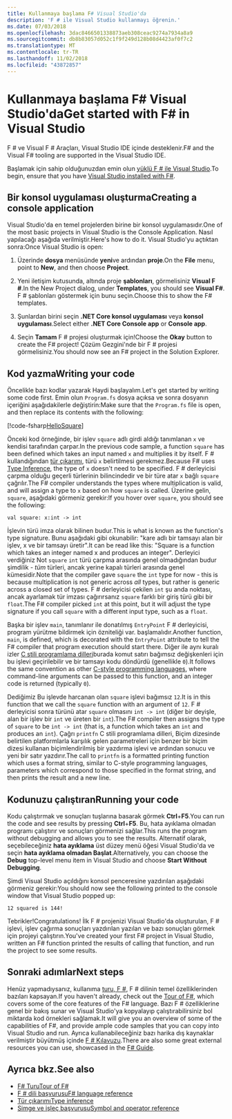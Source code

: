 ```yaml
---
title: Kullanmaya başlama F# Visual Studio'da
description: 'F # ile Visual Studio kullanmayı öğrenin.'
ms.date: 07/03/2018
ms.openlocfilehash: 3dac8466501338873aeb308ceac9274a7934a8a9
ms.sourcegitcommit: db8b83057d052c1f9f249d128b08d4423af0f7c2
ms.translationtype: MT
ms.contentlocale: tr-TR
ms.lasthandoff: 11/02/2018
ms.locfileid: "43872857"
---
```

# <a name="get-started-with-f-in-visual-studio"></a><span data-ttu-id="288ac-103">Kullanmaya başlama F# Visual Studio'da</span><span class="sxs-lookup"><span data-stu-id="288ac-103">Get started with F# in Visual Studio</span></span>

<span data-ttu-id="288ac-104">F # ve Visual F # Araçları, Visual Studio IDE içinde desteklenir.</span><span class="sxs-lookup"><span data-stu-id="288ac-104">F# and the Visual F# tooling are supported in the Visual Studio IDE.</span></span>

<span data-ttu-id="288ac-105">Başlamak için sahip olduğunuzdan emin olun [yüklü F # ile Visual Studio](install-fsharp.md#install-f-with-visual-studio).</span><span class="sxs-lookup"><span data-stu-id="288ac-105">To begin, ensure that you have [Visual Studio installed with F#](install-fsharp.md#install-f-with-visual-studio).</span></span>

## <a name="creating-a-console-application"></a><span data-ttu-id="288ac-106">Bir konsol uygulaması oluşturma</span><span class="sxs-lookup"><span data-stu-id="288ac-106">Creating a console application</span></span>

<span data-ttu-id="288ac-107">Visual Studio'da en temel projelerden birine bir konsol uygulamasıdır.</span><span class="sxs-lookup"><span data-stu-id="288ac-107">One of the most basic projects in Visual Studio is the Console Application.</span></span>  <span data-ttu-id="288ac-108">Nasıl yapılacağı aşağıda verilmiştir.</span><span class="sxs-lookup"><span data-stu-id="288ac-108">Here's how to do it.</span></span>  <span data-ttu-id="288ac-109">Visual Studio'yu açtıktan sonra:</span><span class="sxs-lookup"><span data-stu-id="288ac-109">Once Visual Studio is open:</span></span>

1. <span data-ttu-id="288ac-110">Üzerinde **dosya** menüsünde **yeni**ve ardından **proje**.</span><span class="sxs-lookup"><span data-stu-id="288ac-110">On the **File** menu, point to **New**, and then choose **Project**.</span></span>

2.  <span data-ttu-id="288ac-111">Yeni iletişim kutusunda, altında proje **şablonları**, görmelisiniz **Visual F #**.</span><span class="sxs-lookup"><span data-stu-id="288ac-111">In the New Project dialog, under **Templates**, you should see **Visual F#**.</span></span>  <span data-ttu-id="288ac-112">F # şablonları göstermek için bunu seçin.</span><span class="sxs-lookup"><span data-stu-id="288ac-112">Choose this to show the F# templates.</span></span>

3. <span data-ttu-id="288ac-113">Şunlardan birini seçin **.NET Core konsol uygulaması** veya **konsol uygulaması**.</span><span class="sxs-lookup"><span data-stu-id="288ac-113">Select either **.NET Core Console app** or **Console app**.</span></span>

3. <span data-ttu-id="288ac-114">Seçin **Tamam** F # projesi oluşturmak için!</span><span class="sxs-lookup"><span data-stu-id="288ac-114">Choose the **Okay** button to create the F# project!</span></span>  <span data-ttu-id="288ac-115">Çözüm Gezgini'nde bir F # projesi görmelisiniz.</span><span class="sxs-lookup"><span data-stu-id="288ac-115">You should now see an F# project in the Solution Explorer.</span></span>

## <a name="writing-your-code"></a><span data-ttu-id="288ac-116">Kod yazma</span><span class="sxs-lookup"><span data-stu-id="288ac-116">Writing your code</span></span>

<span data-ttu-id="288ac-117">Öncelikle bazı kodlar yazarak Haydi başlayalım.</span><span class="sxs-lookup"><span data-stu-id="288ac-117">Let's get started by writing some code first.</span></span>  <span data-ttu-id="288ac-118">Emin olun `Program.fs` dosya açıksa ve sonra dosyanın içeriğini aşağıdakilerle değiştirin:</span><span class="sxs-lookup"><span data-stu-id="288ac-118">Make sure that the `Program.fs` file is open, and then replace its contents with the following:</span></span>

[!code-fsharp[HelloSquare](../../../samples/snippets/fsharp/getting-started/hello-square.fs)]

<span data-ttu-id="288ac-119">Önceki kod örneğinde, bir işlev `square` adlı girdi aldığı tanımlanan `x` ve kendisi tarafından çarpar.</span><span class="sxs-lookup"><span data-stu-id="288ac-119">In the previous code sample, a function `square` has been defined which takes an input named `x` and multiplies it by itself.</span></span>  <span data-ttu-id="288ac-120">F # kullandığından [tür çıkarımı](../language-reference/type-inference.md), türü `x` belirtilmesi gerekmez.</span><span class="sxs-lookup"><span data-stu-id="288ac-120">Because F# uses [Type Inference](../language-reference/type-inference.md), the type of `x` doesn't need to be specified.</span></span>  <span data-ttu-id="288ac-121">F # derleyicisi çarpma olduğu geçerli türlerinin bilincindedir ve bir türe atar `x` bağlı `square` çağrılır.</span><span class="sxs-lookup"><span data-stu-id="288ac-121">The F# compiler understands the types where multiplication is valid, and will assign a type to `x` based on how `square` is called.</span></span>  <span data-ttu-id="288ac-122">Üzerine gelin, `square`, aşağıdaki görmeniz gerekir:</span><span class="sxs-lookup"><span data-stu-id="288ac-122">If you hover over `square`, you should see the following:</span></span>

```
val square: x:int -> int
```

<span data-ttu-id="288ac-123">İşlevin türü imza olarak bilinen budur.</span><span class="sxs-lookup"><span data-stu-id="288ac-123">This is what is known as the function's type signature.</span></span>  <span data-ttu-id="288ac-124">Bunu aşağıdaki gibi okunabilir: "kare adlı bir tamsayı alan bir işlev, x ve bir tamsayı üretir".</span><span class="sxs-lookup"><span data-stu-id="288ac-124">It can be read like this: "Square is a function which takes an integer named x and produces an integer".</span></span>  <span data-ttu-id="288ac-125">Derleyici verdiğiniz Not `square` `int` türü çarpma arasında genel olmadığından budur şimdilik - *tüm* türleri, ancak yerine kapalı türleri arasında genel kümesidir.</span><span class="sxs-lookup"><span data-stu-id="288ac-125">Note that the compiler gave `square` the `int` type for now - this is because multiplication is not generic across *all* types, but rather is generic across a closed set of types.</span></span>  <span data-ttu-id="288ac-126">F # derleyicisi çekilen `int` şu anda noktası, ancak ayarlamak tür imzası çağırırsanız `square` farklı bir giriş türü gibi bir `float`.</span><span class="sxs-lookup"><span data-stu-id="288ac-126">The F# compiler picked `int` at this point, but it will adjust the type signature if you call `square` with a different input type, such as a `float`.</span></span>

<span data-ttu-id="288ac-127">Başka bir işlev `main`, tanımlanır ile donatılmış `EntryPoint` F # derleyicisi, program yürütme bildirmek için özniteliği var. başlamalıdır.</span><span class="sxs-lookup"><span data-stu-id="288ac-127">Another function, `main`, is defined, which is decorated with the `EntryPoint` attribute to tell the F# compiler that program execution should start there.</span></span>  <span data-ttu-id="288ac-128">Diğer ile aynı kuralı izler [C stili programlama dilleri](https://en.wikipedia.org/wiki/Entry_point#C_and_C.2B.2B)burada komut satırı bağımsız değişkenleri için bu işlevi geçirilebilir ve bir tamsayı kodu döndürdü (genellikle `0`).</span><span class="sxs-lookup"><span data-stu-id="288ac-128">It follows the same convention as other [C-style programming languages](https://en.wikipedia.org/wiki/Entry_point#C_and_C.2B.2B), where command-line arguments can be passed to this function, and an integer code is returned (typically `0`).</span></span>

<span data-ttu-id="288ac-129">Dediğimiz Bu işlevde harcanan olan `square` işlevi bağımsız `12`.</span><span class="sxs-lookup"><span data-stu-id="288ac-129">It is in this function that we call the `square` function with an argument of `12`.</span></span>  <span data-ttu-id="288ac-130">F # derleyicisi sonra türünü atar `square` olmasını `int -> int` (diğer bir deyişle, alan bir işlev bir `int` ve üreten bir `int`).</span><span class="sxs-lookup"><span data-stu-id="288ac-130">The F# compiler then assigns the type of `square` to be `int -> int` (that is, a function which takes an `int` and produces an `int`).</span></span>  <span data-ttu-id="288ac-131">Çağrı `printfn` C stili programlama dilleri, Biçim dizesinde belirtilen platformlarla karşılık gelen parametreleri için benzer bir biçim dizesi kullanan biçimlendirilmiş bir yazdırma işlevi ve ardından sonucu ve yeni bir satır yazdırır.</span><span class="sxs-lookup"><span data-stu-id="288ac-131">The call to `printfn` is a formatted printing function which uses a format string, similar to C-style programming languages, parameters which correspond to those specified in the format string, and then prints the result and a new line.</span></span>

## <a name="running-your-code"></a><span data-ttu-id="288ac-132">Kodunuzu çalıştıran</span><span class="sxs-lookup"><span data-stu-id="288ac-132">Running your code</span></span>

<span data-ttu-id="288ac-133">Kodu çalıştırmak ve sonuçları tuşlarına basarak görmek **Ctrl**+**F5**.</span><span class="sxs-lookup"><span data-stu-id="288ac-133">You can run the code and see results by pressing **Ctrl**+**F5**.</span></span>  <span data-ttu-id="288ac-134">Bu, hata ayıklama olmadan programı çalıştırır ve sonuçları görmenizi sağlar.</span><span class="sxs-lookup"><span data-stu-id="288ac-134">This runs the program without debugging and allows you to see the results.</span></span>  <span data-ttu-id="288ac-135">Alternatif olarak, seçebileceğiniz **hata ayıklama** üst düzey menü öğesi Visual Studio'da ve seçin **hata ayıklama olmadan Başlat**.</span><span class="sxs-lookup"><span data-stu-id="288ac-135">Alternatively, you can choose the **Debug** top-level menu item in Visual Studio and choose **Start Without Debugging**.</span></span>

<span data-ttu-id="288ac-136">Şimdi Visual Studio açıldığını konsol penceresine yazdırılan aşağıdaki görmeniz gerekir:</span><span class="sxs-lookup"><span data-stu-id="288ac-136">You should now see the following printed to the console window that Visual Studio popped up:</span></span>

```
12 squared is 144!
```

<span data-ttu-id="288ac-137">Tebrikler!</span><span class="sxs-lookup"><span data-stu-id="288ac-137">Congratulations!</span></span>  <span data-ttu-id="288ac-138">İlk F # projenizi Visual Studio'da oluşturulan, F # işlevi, işlev çağırma sonuçları yazdırılan yazılan ve bazı sonuçları görmek için projeyi çalıştırın.</span><span class="sxs-lookup"><span data-stu-id="288ac-138">You've created your first F# project in Visual Studio, written an F# function printed the results of calling that function, and run the project to see some results.</span></span>

## <a name="next-steps"></a><span data-ttu-id="288ac-139">Sonraki adımlar</span><span class="sxs-lookup"><span data-stu-id="288ac-139">Next steps</span></span>

<span data-ttu-id="288ac-140">Henüz yapmadıysanız, kullanıma [turu, F #](../tour.md), F # dilinin temel özelliklerinden bazıları kapsayan.</span><span class="sxs-lookup"><span data-stu-id="288ac-140">If you haven't already, check out the [Tour of F#](../tour.md), which covers some of the core features of the F# language.</span></span>  <span data-ttu-id="288ac-141">Bazı F # özelliklerine genel bir bakış sunar ve Visual Studio'ya kopyalayıp çalıştırabilirsiniz bol miktarda kod örnekleri sağlamak.</span><span class="sxs-lookup"><span data-stu-id="288ac-141">It will give you an overview of some of the capabilities of F#, and provide ample code samples that you can copy into Visual Studio and run.</span></span>  <span data-ttu-id="288ac-142">Ayrıca kullanabileceğiniz bazı harika dış kaynaklar verilmiştir büyütmüş içinde [F # Kılavuzu](../index.md).</span><span class="sxs-lookup"><span data-stu-id="288ac-142">There are also some great external resources you can use, showcased in the [F# Guide](../index.md).</span></span>

## <a name="see-also"></a><span data-ttu-id="288ac-143">Ayrıca bkz.</span><span class="sxs-lookup"><span data-stu-id="288ac-143">See also</span></span>

- [<span data-ttu-id="288ac-144">F# Turu</span><span class="sxs-lookup"><span data-stu-id="288ac-144">Tour of F#</span></span>](../tour.md)
- [<span data-ttu-id="288ac-145">F # dili başvurusu</span><span class="sxs-lookup"><span data-stu-id="288ac-145">F# language reference</span></span>](../language-reference/index.md)
- [<span data-ttu-id="288ac-146">Tür çıkarımı</span><span class="sxs-lookup"><span data-stu-id="288ac-146">Type inference</span></span>](../language-reference/type-inference.md)
- [<span data-ttu-id="288ac-147">Simge ve işleç başvurusu</span><span class="sxs-lookup"><span data-stu-id="288ac-147">Symbol and operator reference</span></span>](../language-reference/symbol-and-operator-reference/index.md)
